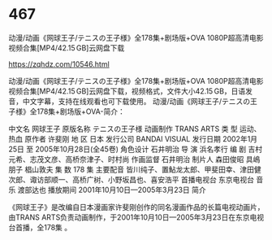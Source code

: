 # 467
动漫/动画《网球王子/テニスの王子様》全178集+剧场版+OVA 1080P超高清电影视频合集[MP4/42.15 GB]云网盘下载

https://zqhdz.com/10546.html

动漫/动画《网球王子/テニスの王子様》全178集+剧场版+OVA 1080P超高清电影视频合集[MP4/42.15 GB]云网盘下载，视频格式，文件大小42.15 GB，日语发音，中文字幕，支持在线观看也可下载使用。
动漫/动画《网球王子/テニスの王子様》全178集+剧场版+OVA-简介：

中文名
网球王子
原版名称
テニスの王子様
动画制作
TRANS ARTS
类    型
运动、热血
原作者
许斐刚
地    区
日本
发行公司
BANDAI VISUAL
发行日期
2002年1月25日 至 2005年10月28日(全45卷)
角色设计
石井明治
导    演
浜名孝行
编    剧
吉村元希、志茂文彦、高桥奈津子、时村尚
作画监督
石井明治
制片人
森田俊昭
具嶋朋子
椙山敦夫
集    数
178 集
主要配音
皆川纯子、置鮎龙太郎、甲斐田幸、津田健次郎、诹访部顺一、高桥广树、小野坂昌也、喜安浩平
首播电视台
东京电视台
音    乐
渡部达也
播放期间
2001年10月10日—2005年3月23日
简介

《网球王子》是改编自日本漫画家许斐刚创作的同名漫画作品的长篇电视动画片，由TRANS ARTS负责动画制作，于2001年10月10日—2005年3月23日在东京电视台首播，全178集 。
